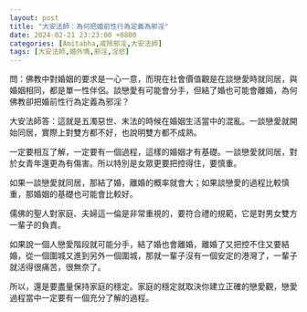 ```yaml
---
layout: post
title: "大安法師：為何把婚前性行為定義為邪淫"
date: 2024-02-21 23:23:00 +0800
categories: [Amitabha,戒除邪淫,大安法師]
tags: [大安法師,婚外情,邪淫,淫慾]
---
```


問：佛教中對婚姻的要求是一心一意，而現在社會價值觀是在談戀愛時就同居，與婚姻相同，都是單一性伴侶。談戀愛有可能會分手，但結了婚也可能會離婚，為何佛教卻把婚前性行為定義為邪淫？      

大安法師答：這就是五濁惡世、末法的時候在婚姻生活當中的混亂。一談戀愛就開始同居，實際上對雙方都不好，也說明雙方都不成熟。        

一定要相互了解，一定要有一個過程，這樣的婚姻才有基礎。一談戀愛就同居，對於女青年還更為有傷害。所以特別是女眾更要把控得住，要慎重。      

如果一談戀愛就同居，那結了婚，離婚的概率就會大；如果談戀愛的過程比較慎重，那婚姻的基礎也可能會比較好。      

儒佛的聖人對家庭、夫婦這一倫是非常重視的，要符合禮的規範，它是對男女雙方一輩子的負責。      

如果說一個人戀愛階段就可能分手，結了婚也會離婚，離婚了又把控不住又要結婚，從一個圍城又進到另外一個圍城，那就一輩子沒有一個安定的港灣了，一輩子就活得很痛苦，很無奈了。      

所以，還是要盡量保持家庭的穩定。家庭的穩定就取決你建立正確的戀愛觀，戀愛過程當中一定要有一個充分了解的過程。        